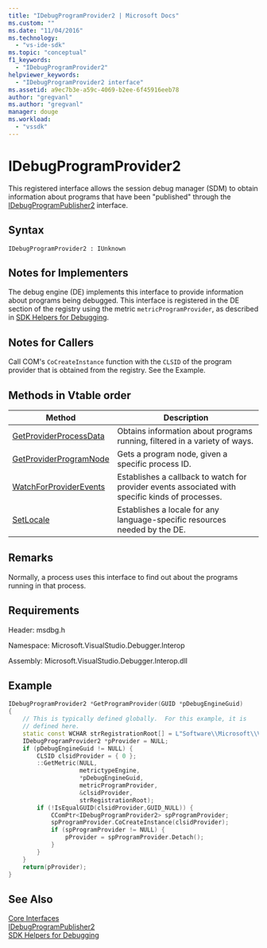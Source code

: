 ```yaml
---
title: "IDebugProgramProvider2 | Microsoft Docs"
ms.custom: ""
ms.date: "11/04/2016"
ms.technology: 
  - "vs-ide-sdk"
ms.topic: "conceptual"
f1_keywords: 
  - "IDebugProgramProvider2"
helpviewer_keywords: 
  - "IDebugProgramProvider2 interface"
ms.assetid: a9ec7b3e-a59c-4069-b2ee-6f45916eeb78
author: "gregvanl"
ms.author: "gregvanl"
manager: douge
ms.workload: 
  - "vssdk"
---
```

# IDebugProgramProvider2
This registered interface allows the session debug manager (SDM) to obtain information about programs that have been "published" through the [IDebugProgramPublisher2](../../../extensibility/debugger/reference/idebugprogrampublisher2.md) interface.  
  
## Syntax  
  
```  
IDebugProgramProvider2 : IUnknown  
```  
  
## Notes for Implementers  
 The debug engine (DE) implements this interface to provide information about programs being debugged. This interface is registered in the DE section of the registry using the metric `metricProgramProvider`, as described in [SDK Helpers for Debugging](../../../extensibility/debugger/reference/sdk-helpers-for-debugging.md).  
  
## Notes for Callers  
 Call COM's `CoCreateInstance` function with the `CLSID` of the program provider that is obtained from the registry. See the Example.  
  
## Methods in Vtable order  
  
|Method|Description|  
|------------|-----------------|  
|[GetProviderProcessData](../../../extensibility/debugger/reference/idebugprogramprovider2-getproviderprocessdata.md)|Obtains information about programs running, filtered in a variety of ways.|  
|[GetProviderProgramNode](../../../extensibility/debugger/reference/idebugprogramprovider2-getproviderprogramnode.md)|Gets a program node, given a specific process ID.|  
|[WatchForProviderEvents](../../../extensibility/debugger/reference/idebugprogramprovider2-watchforproviderevents.md)|Establishes a callback to watch for provider events associated with specific kinds of processes.|  
|[SetLocale](../../../extensibility/debugger/reference/idebugprogramprovider2-setlocale.md)|Establishes a locale for any language-specific resources needed by the DE.|  
  
## Remarks  
 Normally, a process uses this interface to find out about the programs running in that process.  
  
## Requirements  
 Header: msdbg.h  
  
 Namespace: Microsoft.VisualStudio.Debugger.Interop  
  
 Assembly: Microsoft.VisualStudio.Debugger.Interop.dll  
  
## Example  
  
```cpp  
IDebugProgramProvider2 *GetProgramProvider(GUID *pDebugEngineGuid)  
{  
    // This is typically defined globally.  For this example, it is  
    // defined here.  
    static const WCHAR strRegistrationRoot[] = L"Software\\Microsoft\\VisualStudio\\8.0Exp";  
    IDebugProgramProvider2 *pProvider = NULL;  
    if (pDebugEngineGuid != NULL) {  
        CLSID clsidProvider = { 0 };  
        ::GetMetric(NULL,  
                    metrictypeEngine,  
                    *pDebugEngineGuid,  
                    metricProgramProvider,  
                    &clsidProvider,  
                    strRegistrationRoot);  
        if (!IsEqualGUID(clsidProvider,GUID_NULL)) {  
            CComPtr<IDebugProgramProvider2> spProgramProvider;  
            spProgramProvider.CoCreateInstance(clsidProvider);  
            if (spProgramProvider != NULL) {  
                pProvider = spProgramProvider.Detach();  
            }  
        }  
    }  
    return(pProvider);  
}  
```  
  
## See Also  
 [Core Interfaces](../../../extensibility/debugger/reference/core-interfaces.md)   
 [IDebugProgramPublisher2](../../../extensibility/debugger/reference/idebugprogrampublisher2.md)   
 [SDK Helpers for Debugging](../../../extensibility/debugger/reference/sdk-helpers-for-debugging.md)